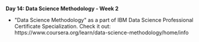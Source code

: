 <p><b>Day 14: Data Science Methodology - Week 2 </b></p>
<ul>
<li>
"Data Science Methodology" as a part of  IBM Data Science Professional Certificate Specialization. Check it out: https://www.coursera.org/learn/data-science-methodology/home/info
</li>
</ul>
